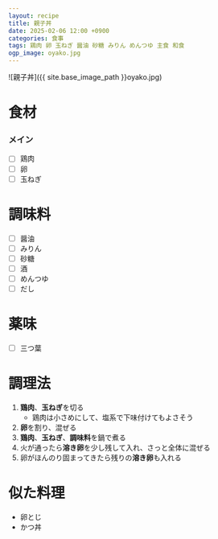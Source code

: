 ```yaml
---
layout: recipe
title: 親子丼
date: 2025-02-06 12:00 +0900
categories: 食事
tags: 鶏肉 卵 玉ねぎ 醤油 砂糖 みりん めんつゆ 主食 和食
ogp_image: oyako.jpg
---
```

![親子丼]({{ site.base_image_path }}oyako.jpg)

# 食材
### メイン
- [ ] 鶏肉
- [ ] 卵
- [ ] 玉ねぎ

# 調味料
- [ ] 醤油
- [ ] みりん
- [ ] 砂糖
- [ ] 酒
- [ ] めんつゆ
- [ ] だし

# 薬味
- [ ] 三つ葉

# 調理法
1. **鶏肉**、**玉ねぎ**を切る
   - 鶏肉は小さめにして、塩系で下味付けてもよさそう
2. **卵**を割り、混ぜる
3. **鶏肉**、**玉ねぎ**、**調味料**を鍋で煮る
4. 火が通ったら**溶き卵**を少し残して入れ、さっと全体に混ぜる
5. 卵がほんのり固まってきたら残りの**溶き卵**も入れる

# 似た料理
- 卵とじ
- かつ丼